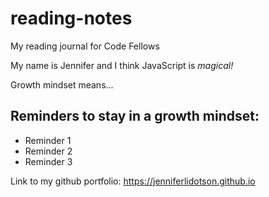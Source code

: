 # reading-notes
My reading journal for Code Fellows

My name is Jennifer and I think JavaScript is *magical!*

Growth mindset means...

## Reminders to stay in a growth mindset:

- Reminder 1
- Reminder 2
- Reminder 3

Link to my github portfolio:  https://jenniferlidotson.github.io
